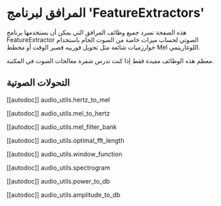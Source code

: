 # المرافق لبرنامج 'FeatureExtractors'

هذه الصفحة تسرد جميع وظائف المرافق التي يمكن أن يستخدمها برنامج FeatureExtractor الصوتي لحساب ميزات خاصة من الصوت الخام باستخدام خوارزميات شائعة مثل تحويل فورييه قصير الوقت أو مخطط Mel اللوغاريتمي.

معظم هذه الوظائف مفيدة فقط إذا كنت تدرس شفرة معالجات الصوت في المكتبة.

## التحولات الصوتية

[[autodoc]] audio_utils.hertz_to_mel

[[autodoc]] audio_utils.mel_to_hertz

[[autodoc]] audio_utils.mel_filter_bank

[[autodoc]] audio_utils.optimal_fft_length

[[autodoc]] audio_utils.window_function

[[autodoc]] audio_utils.spectrogram

[[autodoc]] audio_utils.power_to_db

[[autodoc]] audio_utils.amplitude_to_db